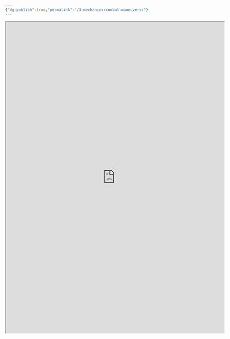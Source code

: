 ```yaml
---
{"dg-publish":true,"permalink":"/3-mechanics/combat-maneuvers/"}
---
```



<iframe src="https://drive.google.com/file/d/1zP99vX4AWD44vxdJ_GbUqrZyI_l96Kt9/preview" width="700" height="1000" ></iframe>